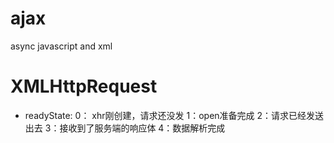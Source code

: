 # ajax  
async javascript and xml

# XMLHttpRequest
- readyState:
0： xhr刚创建，请求还没发
1：open准备完成
2：请求已经发送出去
3：接收到了服务端的响应体
4：数据解析完成



